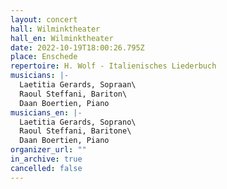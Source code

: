 ```yaml
---
layout: concert
hall: Wilminktheater
hall_en: Wilminktheater
date: 2022-10-19T18:00:26.795Z
place: Enschede
repertoire: H. Wolf - Italienisches Liederbuch
musicians: |-
  Laetitia Gerards, Sopraan\
  Raoul Steffani, Bariton\
  Daan Boertien, Piano
musicians_en: |-
  Laetitia Gerards, Soprano\
  Raoul Steffani, Baritone\
  Daan Boertien, Piano
organizer_url: ""
in_archive: true
cancelled: false
---
```

